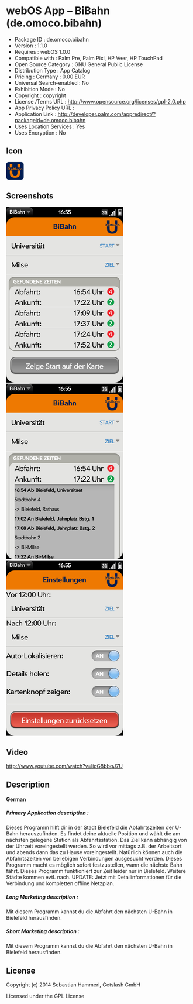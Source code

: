 webOS App – BiBahn (de.omoco.bibahn)
====================================

- Package ID : 	 de.omoco.bibahn 
- Version : 	 1.1.0 
- Requires : 	 webOS 1.0.0 
- Compatible with : 	 Palm Pre, Palm Pixi, HP Veer, HP TouchPad 
- Open Source Category : 	 GNU General Public License 
- Distribution Type : 	 App Catalog 
- Pricing : 	 Germany : 0.00 EUR 
- Universal Search-enabled : 	 No 
- Exhibition Mode : 	 No 
- Copyright : 	 copyright 
- License /Terms URL : 	 http://www.opensource.org/licenses/gpl-2.0.php 
- App Privacy Policy URL : 	
- Application Link : 	 http://developer.palm.com/appredirect/?packageid=de.omoco.bibahn 
- Uses Location Services : 	 Yes 
- Uses Encryption : 	 No

## Icon

![Screenshot](/icon.png?raw=true "Icon")

## Screenshots

![Screenshot](/screenshots/screenshot0.png?raw=true "Screenshot")
![Screenshot](/screenshots/screenshot1.png?raw=true "Screenshot")
![Screenshot](/screenshots/screenshot2.png?raw=true "Screenshot")

## Video

http://www.youtube.com/watch?v=licG8bbqJ7U

## Description

#### German

##### Primary Application description : 

Dieses Programm hilft dir in der Stadt Bielefeld die Abfahrtszeiten der U-Bahn herauszufinden. Es findet deine aktuelle Position und wählt die am nächsten gelegene Station als Abfahrtsstation. Das Ziel kann abhängig von der Uhrzeit voreingestellt werden. So wird vor mittags z.B. der Arbeitsort und abends dann das zu Hause voreingestellt. Natürlich können auch die Abfahrtszeiten von beliebigen Verbindungen ausgesucht werden. Dieses Programm macht es möglich sofort festzustellen, wann die nächste Bahn fährt. Dieses Programm funktioniert zur Zeit leider nur in Bielefeld. Weitere Städte kommen evtl. nach. UPDATE: Jetzt mit Detailinformationen für die Verbindung und kompletten offline Netzplan.

##### Long Marketing description : 

Mit diesem Programm kannst du die Abfahrt den nächsten U-Bahn in Bielefeld herausfinden.

##### Short Marketing description : 

Mit diesem Programm kannst du die Abfahrt den nächsten U-Bahn in Bielefeld herausfinden.

## License

Copyright (c) 2014 Sebastian Hammerl, Getslash GmbH

Licensed under the GPL License